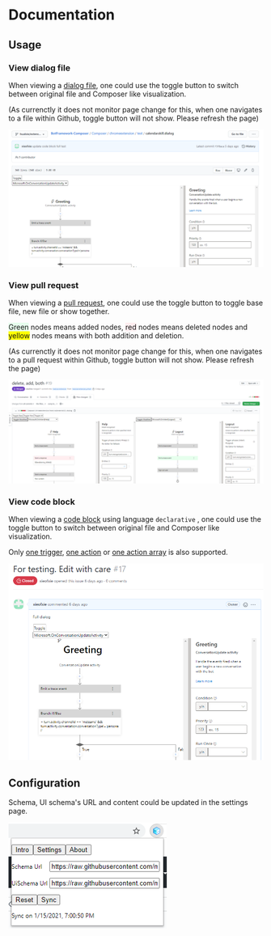 # Documentation

## Usage

### View dialog file

When viewing a [dialog file](https://github.com/xieofxie/BotFramework-Composer/blob/hualxie/extension/Composer/chromeextension/test/calendarskill.dialog), one could use the toggle button to switch between original file and Composer like visualization.

(As currenctly it does not monitor page change for this, when one navigates to a file within Github, toggle button will not show. Please refresh the page)

![Visualize file](./docs/images/file.png)

### View pull request

When viewing a [pull request](https://github.com/xieofxie/BotFramework-Composer/pull/19/files), one could use the toggle button to toggle base file, new file or show together.

<span style="background-color:rgb(230, 255, 237)">Green</span> nodes means added nodes, <span style="background-color:rgb(255, 238, 240)">red</span> nodes means deleted nodes and <span style="background-color:rgb(255, 255, 0)">yellow</span> nodes means with both addition and deletion.

(As currenctly it does not monitor page change for this, when one navigates to a pull request within Github, toggle button will not show. Please refresh the page)

![Visualize pull request](./docs/images/pullrequest.png)

### View code block

When viewing a [code block](https://github.com/xieofxie/BotFramework-Composer/issues/17) using language `declarative` , one could use the toggle button to switch between original file and Composer like visualization.

Only [one trigger](https://github.com/xieofxie/BotFramework-Composer/issues/26), [one action](https://github.com/xieofxie/BotFramework-Composer/issues/27) or [one action array](https://github.com/xieofxie/BotFramework-Composer/issues/28) is also supported.

![Visualize code block](./docs/images/codeblock.png)

## Configuration

Schema, UI schema's URL and content could be updated in the settings page.

![Update schema](./docs/images/schema.png)
